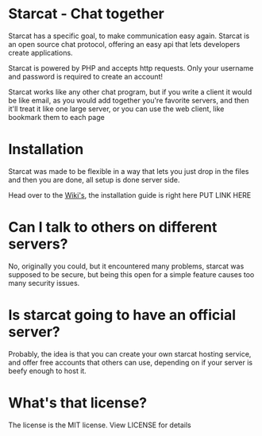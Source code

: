 # Starcat - Chat together
Starcat has a specific goal, to make communication easy again. Starcat is an open source chat protocol, offering an easy api that lets developers create applications.

Starcat is powered by PHP and accepts http requests. Only your username and password is required to create an account!

Starcat works like any other chat program, but if you write a client it would be like email, as you would add together you're favorite servers, and then it'll treat it like one large server, or you can use the web client, like bookmark them to each page

# Installation
Starcat was made to be flexible in a way that lets you just drop in the files and then you are done, all setup is done server side.

Head over to the [Wiki's](https://github.com/saderror256/starcat/wiki), the installation guide is right here PUT LINK HERE

# Can I talk to others on different servers?
No, originally you could, but it encountered many problems, starcat was supposed to be secure, but being this open for a simple feature causes too many security issues.

# Is starcat going to have an official server?
Probably, the idea is that you can create your own starcat hosting service, and offer free accounts that others can use, depending on if your server is beefy enough to host it.

# What's that license?
The license is the MIT license. View LICENSE for details
